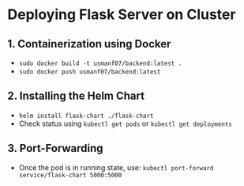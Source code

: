 # Deploying Flask Server on Cluster

## 1. Containerization using Docker

- `sudo docker build -t usmanf07/backend:latest .`
- `sudo docker push usmanf07/backend:latest`

## 2. Installing the Helm Chart

- `helm install flask-chart ./flask-chart`
- Check status using `kubectl get pods` or `kubectl get deployments`

## 3. Port-Forwarding
- Once the pod is in running state, use: `kubectl port-forward service/flask-chart 5000:5000`
